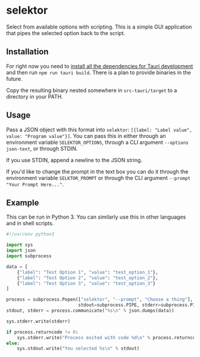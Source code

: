 # selektor

Select from available options with scripting. This is a simple GUI application that pipes the selected option back to 
the script.

## Installation

For right now you need to [install all the dependencies for Tauri development](https://tauri.app/v1/guides/getting-started/prerequisites/)
and then run `npm run tauri build`. There is a plan to provide binaries in the future.

Copy the resulting binary nested somewhere in `src-tauri/target` to a directory in your PATH. 

## Usage

Pass a JSON object with this format into `selektor`: `[{label: "Label value", value: "Program value"}]`. You can pass this 
in either through an environment variable `SELEKTOR_OPTIONS`, through a CLI argument `--options json-text`, or through STDIN.   

If you use STDIN, append a newline to the JSON string. 

If you'd like to change the prompt in the text box you can do it through the environment variable `SELKTOR_PROMPT` or
through the CLI argument `--prompt "Your Prompt Here..."`. 


## Example

This can be run in Python 3. You can similarly use this in other languages and in shell scripts.

```python
#!/usr/env python3

import sys
import json
import subprocess

data = [
    {"label": "Test Option 1", "value": "test_option_1"},
    {"label": "Test Option 2", "value": "test_option_2"},
    {"label": "Test Option 3", "value": "test_option_3"}
]

process = subprocess.Popen(["selektor", "--prompt", "Choose a thing"], text=True, stdin=subprocess.PIPE,
                           stdout=subprocess.PIPE, stderr=subprocess.PIPE)
stdout, stderr = process.communicate("%s\n" % json.dumps(data))

sys.stderr.write(stderr)

if process.returncode != 0:
    sys.stderr.write("Process exited with code %d\n" % process.returncode)
else:
    sys.stdout.write("You selected %s\n" % stdout)

```

